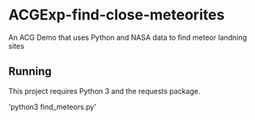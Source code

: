 # ACGExp-find-close-meteorites
An ACG Demo that uses Python and NASA data to find meteor landning sites

## Running

This project requires Python 3 and the requests package.

'python3 find_meteors.py'
